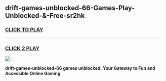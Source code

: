 
## drift-games-unblocked-66-Games-Play-Unblocked-&-Free-sr2hk
<h3>
<a href="https://premium76.site?title=drift-games-unblocked-66&ref=24A">CLICK TO PLAY</a></h3>
<hr>

<h3>
<a href="https://premium76.site?title=drift-games-unblocked-66&ref=24A">CLICK 2 PLAY</a>
  
</h3>

<a href="https://premium76.site?title=drift-games-unblocked-66&ref=24A"><img src="https://clearcache.store/games.png"></a>


**drift-games-unblocked-66 games unblocked: Your Gateway to Fun and Accessible Online Gaming**
